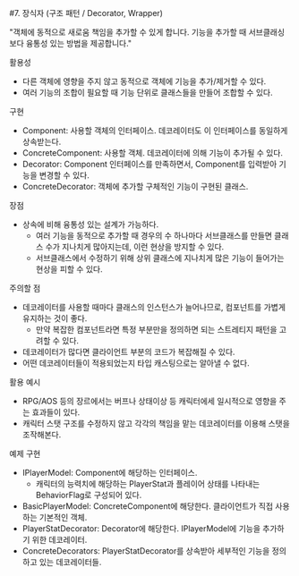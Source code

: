 #7. 장식자 (구조 패턴 / Decorator, Wrapper)

"객체에 동적으로 새로움 책임을 추가할 수 있게 합니다. 기능을 추가할 때 서브클래싱보다 융통성 있는 방법을 제공합니다."

활용성
- 다른 객체에 영향을 주지 않고 동적으로 객체에 기능을 추가/제거할 수 있다.
- 여러 기능의 조합이 필요할 때 기능 단위로 클래스들을 만들어 조합할 수 있다.

구현
- Component: 사용할 객체의 인터페이스. 데코레이터도 이 인터페이스를 동일하게 상속받는다.
- ConcreteComponent: 사용할 객체. 데코레이터에 의해 기능이 추가될 수 있다.
- Decorator: Component 인터페이스를 만족하면서, Component를 입력받아 기능을 변경할 수 있다.
- ConcreteDecorator: 객체에 추가할 구체적인 기능이 구현된 클래스.

장점
- 상속에 비해 융통성 있는 설계가 가능하다.
  - 여러 기능을 동적으로 추가할 때 경우의 수 하나마다 서브클래스를 만들면 클래스 수가 지나치게 많아지는데, 이런 현상을 방지할 수 있다.
  - 서브클래스에서 수정하기 위해 상위 클래스에 지나치게 많은 기능이 들어가는 현상을 피할 수 있다.

주의할 점
- 데코레이터를 사용할 때마다 클래스의 인스턴스가 늘어나므로, 컴포넌트를 가볍게 유지하는 것이 좋다.
  - 만약 복잡한 컴포넌트라면 특정 부분만을 정의하면 되는 스트레티지 패턴을 고려할 수 있다.
- 데코레이터가 많다면 클라이언트 부분의 코드가 복잡해질 수 있다.
- 어떤 데코레이터들이 적용되었는지 타입 캐스팅으로는 알아낼 수 없다.

활용 예시
- RPG/AOS 등의 장르에서는 버프나 상태이상 등 캐릭터에세 일시적으로 영향을 주는 효과들이 있다.
- 캐릭터 스탯 구조를 수정하지 않고 각각의 책임을 맡는 데코레이터를 이용해 스탯을 조작해본다.

예제 구현
- IPlayerModel: Component에 해당하는 인터페이스.
  - 캐릭터의 능력치에 해당하는 PlayerStat과 플레이어 상태를 나타내는 BehaviorFlag로 구성되어 있다.
- BasicPlayerModel: ConcreteComponent에 해당한다. 클라이언트가 직접 사용하는 기본적인 객체.
- PlayerStatDecorator: Decorator에 해당한다. IPlayerModel에 기능을 추가하기 위한 데코레이터.
- ConcreteDecorators: PlayerStatDecorator를 상속받아 세부적인 기능을 정의하고 있는 데코레이터들.
